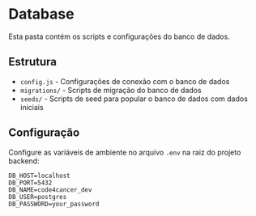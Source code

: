 # Database

Esta pasta contém os scripts e configurações do banco de dados.

## Estrutura

- `config.js` - Configurações de conexão com o banco de dados
- `migrations/` - Scripts de migração do banco de dados
- `seeds/` - Scripts de seed para popular o banco de dados com dados iniciais

## Configuração

Configure as variáveis de ambiente no arquivo `.env` na raiz do projeto backend:

```
DB_HOST=localhost
DB_PORT=5432
DB_NAME=code4cancer_dev
DB_USER=postgres
DB_PASSWORD=your_password
```
